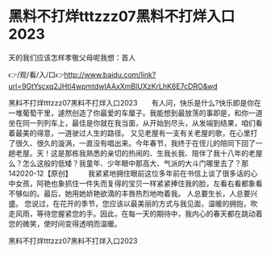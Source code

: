 # 黑料不打烊tttzzz07黑料不打烊入口2023
天的我们应该怎样孝敬父母呢我想：首人

👉/观/看/入/口👉http://www.baidu.com/link?url=9GtYscxq2JHtl4wpmtdwIAAxXmBlUXzKrLhK6E7cDRO&wd

黑料不打烊tttzzz07黑料不打烊入口2023　　有人问，快乐是什么?快乐即是你在一堆葡萄干里，遽然创造了你最爱的车厘子。我能想到最放荡的事即是，和你一道坐在同一列列车上，最佳是你就在我当面，从开始到尽头，从发端到结果，咱们看着最美的得意，一道驶过人生的路径。
又见老屋有一支有关老屋的歌，在心里打了很久、很久的漩涡，一直没有唱出来。今年春节，我终于在侄儿的陪同下回了一趟老屋。天！这是那栋我熟悉的亲切的热闹的、生我长我、陪伴了我十八年的老屋么？怎么这般的低矮？我童年、少年眼中那高大、气派的大斗门哪里去了？那142020-12【原创】
　　我紧紧地拥住眼前这位多年前在书信上谈了很多话的心中女孩，阿艳也象抓住一件失而复得的宝贝一样紧紧捧住我的脸，左看右看都象看不够似的。最后，她用她娇艳欲滴的丰唇热烈地吻着我。
人总要生长，人总要兴盛。
您说过，在花开的季节，您应该以最美丽的方式与我见面，温暖的拥抱，吹走风雨，等待您握紧您的手。因此，在每一天的期待中，我内心的春天都在跳动着您的微笑，使时间变得透明而温暖。

黑料不打烊tttzzz07黑料不打烊入口2023

